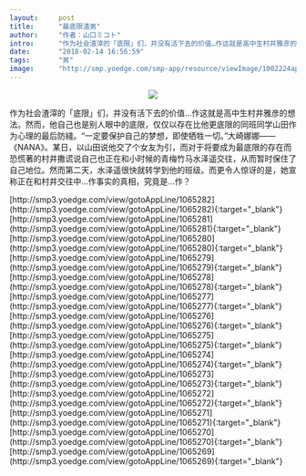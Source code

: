 ```yaml
---
layout:     post
title:      "最底限渣男"
author:     "作者：山口ミコト"
intro:      "作为社会渣滓的「底限」们，并没有活下去的价值…作这就是高中生村井雅彦的想法。然而，他自己也是别人眼中的底限，仅仅以存在比他更底限的同班同学山田作为心理的最后防綫。“一定要保护自己的梦想，即使牺牲一切。”大崎娜娜——《NANA》。某日，以山田说他交了个女友为引，而对于将要成为最底限的存在而恐慌著的村井撒谎说自己也正在和小时候的青梅竹马水泽遥交往，从而暂时保住了自己地位。然而第二天，水泽遥很快就转学到他的班级。而更令人惊讶的是，她宣称正在和村井交往中…作事实的真相，究竟是…作？"
date:       "2018-02-14 16:56:59"
tags:       "男"
image:      "http://smp.yoedge.com/smp-app/resource/viewImage/1002224appline.png"
---
```

<div style="text-align: center">
<p><img src="http://smp.yoedge.com/smp-app/resource/viewImage/1002224appline.png"/></p>
</div>
<p class="post-meta">
<span>作为社会渣滓的「底限」们，并没有活下去的价值…作这就是高中生村井雅彦的想法。然而，他自己也是别人眼中的底限，仅仅以存在比他更底限的同班同学山田作为心理的最后防綫。“一定要保护自己的梦想，即使牺牲一切。”大崎娜娜——《NANA》。某日，以山田说他交了个女友为引，而对于将要成为最底限的存在而恐慌著的村井撒谎说自己也正在和小时候的青梅竹马水泽遥交往，从而暂时保住了自己地位。然而第二天，水泽遥很快就转学到他的班级。而更令人惊讶的是，她宣称正在和村井交往中…作事实的真相，究竟是…作？</span>
</p>
[http://smp3.yoedge.com/view/gotoAppLine/1065282](http://smp3.yoedge.com/view/gotoAppLine/1065282){:target="_blank"}
[http://smp3.yoedge.com/view/gotoAppLine/1065281](http://smp3.yoedge.com/view/gotoAppLine/1065281){:target="_blank"}
[http://smp3.yoedge.com/view/gotoAppLine/1065280](http://smp3.yoedge.com/view/gotoAppLine/1065280){:target="_blank"}
[http://smp3.yoedge.com/view/gotoAppLine/1065279](http://smp3.yoedge.com/view/gotoAppLine/1065279){:target="_blank"}
[http://smp3.yoedge.com/view/gotoAppLine/1065278](http://smp3.yoedge.com/view/gotoAppLine/1065278){:target="_blank"}
[http://smp3.yoedge.com/view/gotoAppLine/1065277](http://smp3.yoedge.com/view/gotoAppLine/1065277){:target="_blank"}
[http://smp3.yoedge.com/view/gotoAppLine/1065276](http://smp3.yoedge.com/view/gotoAppLine/1065276){:target="_blank"}
[http://smp3.yoedge.com/view/gotoAppLine/1065275](http://smp3.yoedge.com/view/gotoAppLine/1065275){:target="_blank"}
[http://smp3.yoedge.com/view/gotoAppLine/1065274](http://smp3.yoedge.com/view/gotoAppLine/1065274){:target="_blank"}
[http://smp3.yoedge.com/view/gotoAppLine/1065273](http://smp3.yoedge.com/view/gotoAppLine/1065273){:target="_blank"}
[http://smp3.yoedge.com/view/gotoAppLine/1065272](http://smp3.yoedge.com/view/gotoAppLine/1065272){:target="_blank"}
[http://smp3.yoedge.com/view/gotoAppLine/1065271](http://smp3.yoedge.com/view/gotoAppLine/1065271){:target="_blank"}
[http://smp3.yoedge.com/view/gotoAppLine/1065270](http://smp3.yoedge.com/view/gotoAppLine/1065270){:target="_blank"}
[http://smp3.yoedge.com/view/gotoAppLine/1065269](http://smp3.yoedge.com/view/gotoAppLine/1065269){:target="_blank"}


